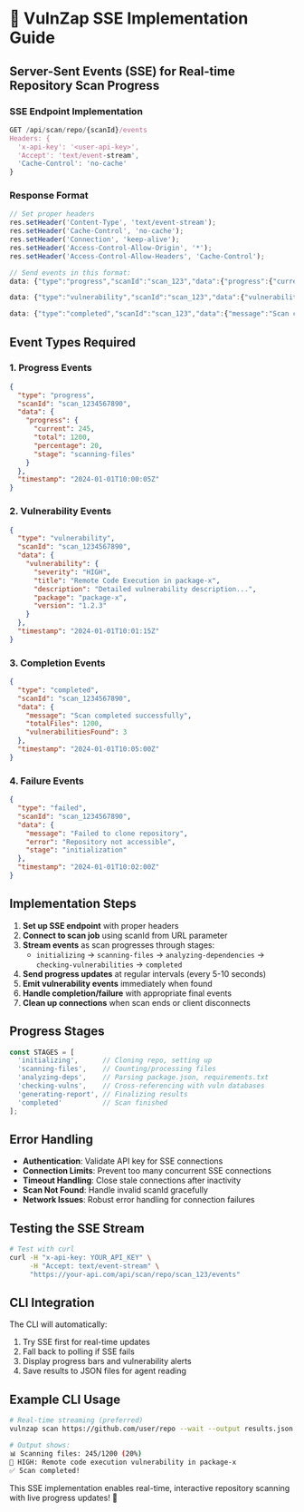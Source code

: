 # 🚀 VulnZap SSE Implementation Guide

## Server-Sent Events (SSE) for Real-time Repository Scan Progress

### SSE Endpoint Implementation

```typescript
GET /api/scan/repo/{scanId}/events
Headers: {
  'x-api-key': '<user-api-key>',
  'Accept': 'text/event-stream',
  'Cache-Control': 'no-cache'
}
```

### Response Format

```javascript
// Set proper headers
res.setHeader('Content-Type', 'text/event-stream');
res.setHeader('Cache-Control', 'no-cache');
res.setHeader('Connection', 'keep-alive');
res.setHeader('Access-Control-Allow-Origin', '*');
res.setHeader('Access-Control-Allow-Headers', 'Cache-Control');

// Send events in this format:
data: {"type":"progress","scanId":"scan_123","data":{"progress":{"current":100,"total":500,"percentage":20,"stage":"scanning-files"}},"timestamp":"2024-01-01T10:00:05Z"}

data: {"type":"vulnerability","scanId":"scan_123","data":{"vulnerability":{"severity":"HIGH","title":"Remote Code Execution","description":"..."}},"timestamp":"2024-01-01T10:01:15Z"}

data: {"type":"completed","scanId":"scan_123","data":{"message":"Scan completed successfully"},"timestamp":"2024-01-01T10:05:00Z"}
```

## Event Types Required

### 1. Progress Events
```json
{
  "type": "progress",
  "scanId": "scan_1234567890",
  "data": {
    "progress": {
      "current": 245,
      "total": 1200,
      "percentage": 20,
      "stage": "scanning-files"
    }
  },
  "timestamp": "2024-01-01T10:00:05Z"
}
```

### 2. Vulnerability Events
```json
{
  "type": "vulnerability",
  "scanId": "scan_1234567890",
  "data": {
    "vulnerability": {
      "severity": "HIGH",
      "title": "Remote Code Execution in package-x",
      "description": "Detailed vulnerability description...",
      "package": "package-x",
      "version": "1.2.3"
    }
  },
  "timestamp": "2024-01-01T10:01:15Z"
}
```

### 3. Completion Events
```json
{
  "type": "completed",
  "scanId": "scan_1234567890",
  "data": {
    "message": "Scan completed successfully",
    "totalFiles": 1200,
    "vulnerabilitiesFound": 3
  },
  "timestamp": "2024-01-01T10:05:00Z"
}
```

### 4. Failure Events
```json
{
  "type": "failed",
  "scanId": "scan_1234567890",
  "data": {
    "message": "Failed to clone repository",
    "error": "Repository not accessible",
    "stage": "initialization"
  },
  "timestamp": "2024-01-01T10:02:00Z"
}
```

## Implementation Steps

1. **Set up SSE endpoint** with proper headers
2. **Connect to scan job** using scanId from URL parameter
3. **Stream events** as scan progresses through stages:
   - `initializing` → `scanning-files` → `analyzing-dependencies` → `checking-vulnerabilities` → `completed`
4. **Send progress updates** at regular intervals (every 5-10 seconds)
5. **Emit vulnerability events** immediately when found
6. **Handle completion/failure** with appropriate final events
7. **Clean up connections** when scan ends or client disconnects

## Progress Stages

```typescript
const STAGES = [
  'initializing',      // Cloning repo, setting up
  'scanning-files',    // Counting/processing files
  'analyzing-deps',    // Parsing package.json, requirements.txt
  'checking-vulns',    // Cross-referencing with vuln databases
  'generating-report', // Finalizing results
  'completed'          // Scan finished
];
```

## Error Handling

- **Authentication**: Validate API key for SSE connections
- **Connection Limits**: Prevent too many concurrent SSE connections
- **Timeout Handling**: Close stale connections after inactivity
- **Scan Not Found**: Handle invalid scanId gracefully
- **Network Issues**: Robust error handling for connection failures

## Testing the SSE Stream

```bash
# Test with curl
curl -H "x-api-key: YOUR_API_KEY" \
     -H "Accept: text/event-stream" \
     "https://your-api.com/api/scan/repo/scan_123/events"
```

## CLI Integration

The CLI will automatically:
1. Try SSE first for real-time updates
2. Fall back to polling if SSE fails
3. Display progress bars and vulnerability alerts
4. Save results to JSON files for agent reading

## Example CLI Usage

```bash
# Real-time streaming (preferred)
vulnzap scan https://github.com/user/repo --wait --output results.json

# Output shows:
📊 Scanning files: 245/1200 (20%)
🚨 HIGH: Remote code execution vulnerability in package-x
✅ Scan completed!
```

This SSE implementation enables real-time, interactive repository scanning with live progress updates! 🎉

